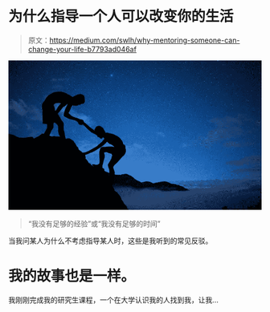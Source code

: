 # 为什么指导一个人可以改变你的生活

> 原文：<https://medium.com/swlh/why-mentoring-someone-can-change-your-life-b7793ad046af>

![](img/8d37285d9596a0fce49f15c1356e3e68.png)

> “我没有足够的经验”或“我没有足够的时间”

当我问某人为什么不考虑指导某人时，这些是我听到的常见反驳。

# 我的故事也是一样。

我刚刚完成我的研究生课程，一个在大学认识我的人找到我，让我…